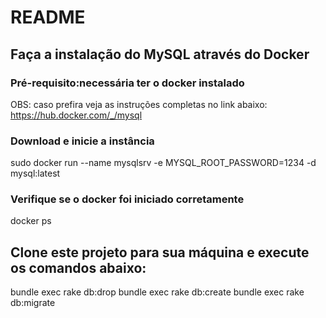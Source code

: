 # README

## Faça a instalação do MySQL através do Docker
### Pré-requisito:necessária ter o docker instalado
OBS: caso prefira veja as instruções completas no link abaixo:
https://hub.docker.com/_/mysql

### Download e inicie a instância
sudo docker run --name mysqlsrv -e MYSQL_ROOT_PASSWORD=1234 -d mysql:latest

### Verifique se o docker foi iniciado corretamente
docker ps

## Clone este projeto para sua máquina e execute os comandos abaixo:
bundle exec rake db:drop
bundle exec rake db:create
bundle exec rake db:migrate


